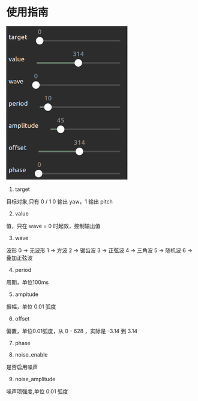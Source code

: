 # 使用指南

![image](./image.png)

1. target

目标对象,只有 0 / 1
0 输出 yaw，1 输出 pitch

2. value

值，只在 wave = 0  时起效，控制输出值

3. wave

波形
0 -> 无波形
1 -> 方波
2 -> 锯齿波
3 -> 正弦波
4 -> 三角波
5 -> 随机波
6 -> 叠加正弦波

4. period

周期，单位100ms

5. ampitude

振幅，单位 0.01 弧度

6. offset

偏置，单位0.01弧度，从 0 - 628 ，实际是 -3.14 到 3.14

7. phase

8. noise_enable

是否启用噪声

9. noise_amplitude

噪声项强度,单位 0.01 弧度